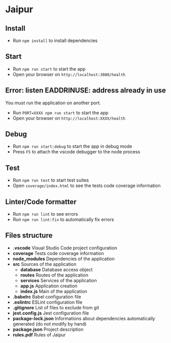 # Jaipur

## Install

- Run `npm install` to install dependencies

## Start

- Run `npm run start` to start the app
- Open your browser on `http://localhost:3000/health`

## Error: listen EADDRINUSE: address already in use

You must run the application on another port.
- Run `PORT=XXXX npm run start` to start the app
- Open your browser on `http://localhost:XXXX/health`

## Debug

- Run `npm run start:debug` to start the app in debug mode
- Press `F5` to attach the vscode debugger to the node process

## Test

- Run `npm run test` to start test suites
- Open `coverage/index.html` to see the tests code coverage information

## Linter/Code formatter

- Run `npm run lint` to see errors
- Run `npm run lint:fix` to automatically fix errors

## Files structure

 - **.vscode** Visual Studio Code project configuration
 - **coverage** Tests code coverage information
 - **node_modules** Dependencies of the application
 - **src** Sources of the application
    - **database** Database access object
    - **routes** Routes of the application
    - **services** Services of the application
    - **app.js** Application creation
    - **index.js** Main of the application
 - **.babelrc** Babel configuration file
 - **.eslintrc** ESLint configuration file
 - **.gitignore** List of files to exclude from git
 - **jest.config.js** Jest configuration file
 - **package-lock.json** Informations about dependencies automatically generated (do not modify by hand)
 - **package.json** Project description
 - **rules.pdf** Rules of Jaipur

